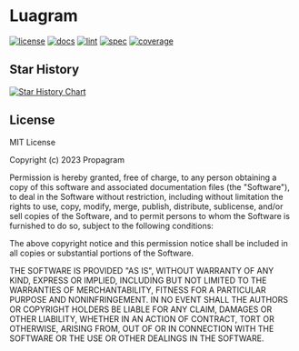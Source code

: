 # Luagram

[![license](http://img.shields.io/badge/License-MIT-darkgreen.svg)](LICENSE)
[![docs](https://github.com/Propagram/Luagram/actions/workflows/pages.yml/badge.svg)](https://github.com/Propagram/Luagram/actions/workflows/pages.yml)
[![lint](https://github.com/Propagram/Luagram/actions/workflows/luacheck.yml/badge.svg)](https://github.com/Propagram/Luagram/actions/workflows/luacheck.yml)
[![spec](https://github.com/Propagram/Luagram/actions/workflows/busted.yml/badge.svg)](https://github.com/Propagram/Luagram/actions/workflows/busted.yml)
[![coverage](https://coveralls.io/repos/github/Propagram/Luagram/badge.svg?branch=main)](https://coveralls.io/github/Propagram/Luagram?branch=main)

## Star History

[![Star History Chart](https://api.star-history.com/svg?repos=Propagram/Luagram&type=Date)](https://star-history.com/#Propagram/Luagram&Date)

## License

MIT License

Copyright (c) 2023 Propagram

Permission is hereby granted, free of charge, to any person obtaining a copy
of this software and associated documentation files (the "Software"), to deal
in the Software without restriction, including without limitation the rights
to use, copy, modify, merge, publish, distribute, sublicense, and/or sell
copies of the Software, and to permit persons to whom the Software is
furnished to do so, subject to the following conditions:

The above copyright notice and this permission notice shall be included in all
copies or substantial portions of the Software.

THE SOFTWARE IS PROVIDED "AS IS", WITHOUT WARRANTY OF ANY KIND, EXPRESS OR
IMPLIED, INCLUDING BUT NOT LIMITED TO THE WARRANTIES OF MERCHANTABILITY,
FITNESS FOR A PARTICULAR PURPOSE AND NONINFRINGEMENT. IN NO EVENT SHALL THE
AUTHORS OR COPYRIGHT HOLDERS BE LIABLE FOR ANY CLAIM, DAMAGES OR OTHER
LIABILITY, WHETHER IN AN ACTION OF CONTRACT, TORT OR OTHERWISE, ARISING FROM,
OUT OF OR IN CONNECTION WITH THE SOFTWARE OR THE USE OR OTHER DEALINGS IN THE
SOFTWARE.